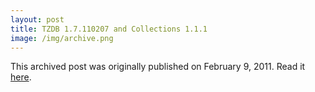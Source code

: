 ```yaml
---
layout: post
title: TZDB 1.7.110207 and Collections 1.1.1
image: /img/archive.png
---
```

This archived post was originally published on February 9, 2011. Read it [here](/alex.ciobanu.org/indexd526.html).

